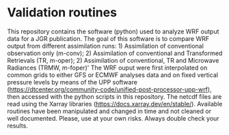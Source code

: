 # Validation routines
This repository contains the software (python) used to analyze WRF output data for a JGR publication. 
The goal of this software is to compare WRF output from different assimilation runs: 1) Assimilation of conventional observation only (m-conv); 2) Assimilation of conventional and Transformed Retrievals (TR, m-oper); 2) Assimilation of conventional, TR and Microwave Radiances (TRMW, m-foper)'
The WRF ouput were first interpolated on common grids to either GFS or ECMWF analyses data and on fixed vertical pressure levels by means of the UPP software (https://dtcenter.org/community-code/unified-post-processor-upp-wrf), then accessed with the python scripts in this repository. The netcdf files are read using the Xarray libraries (https://docs.xarray.dev/en/stable/). Available routines have been manipulated and changed in time and not cleaned or well documented. Please, use at your own risks. Always double check your results.
